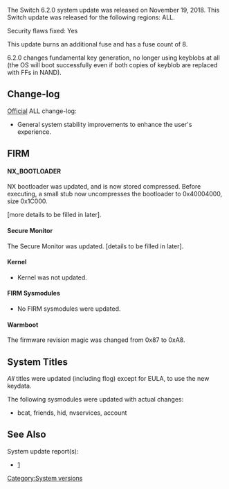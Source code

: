 The Switch 6.2.0 system update was released on November 19, 2018. This
Switch update was released for the following regions: ALL.

Security flaws fixed: Yes

This update burns an additional fuse and has a fuse count of 8.

6.2.0 changes fundamental key generation, no longer using keyblobs at
all (the OS will boot successfully even if both copies of keyblob are
replaced with FFs in
NAND).

## Change-log

[Official](https://en-americas-support.nintendo.com/app/answers/detail/a_id/22525/p/897)
ALL change-log:

  - General system stability improvements to enhance the user's
    experience.

## FIRM

#### NX\_BOOTLOADER

NX bootloader was updated, and is now stored compressed. Before
executing, a small stub now uncompresses the bootloader to 0x40004000,
size 0x1C000.

\[more details to be filled in later\].

#### Secure Monitor

The Secure Monitor was updated. \[details to be filled in later\].

#### Kernel

  - Kernel was not updated.

#### FIRM Sysmodules

  - No FIRM sysmodules were updated.

#### Warmboot

The firmware revision magic was changed from 0x87 to 0xA8.

## System Titles

*All* titles were updated (including flog) except for EULA, to use the
new keydata.

The following sysmodules were updated with actual changes:

  - bcat, friends, hid, nvservices, account

## See Also

System update
    report(s):

  - [1](https://yls8.mtheall.com/ninupdates/reports.php?date=11-19-18_07-05-09&sys=hac)

[Category:System versions](Category:System_versions "wikilink")
